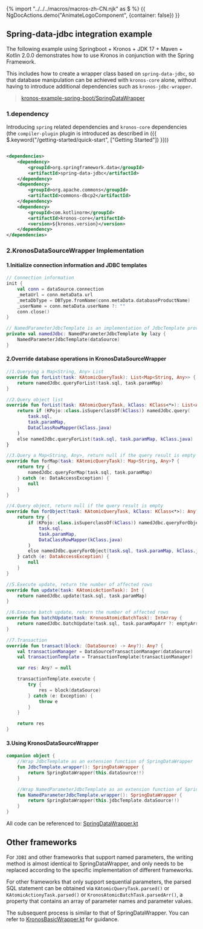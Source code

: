 {% import "../../../macros/macros-zh-CN.njk" as $ %}
{{ NgDocActions.demo("AnimateLogoComponent", {container: false}) }}

## Spring-data-jdbc integration example

The following example using Springboot + Kronos + JDK 17 + Maven + Kotlin 2.0.0 demonstrates how to use Kronos in conjunction with the Spring Framework.

This includes how to create a wrapper class based on `spring-data-jdbc`, so that database manipulation can be achieved with `kronos-core` alone, without having to introduce additional dependencies such as `kronos-jdbc-wrapper`.

> [kronos-example-spring-boot/SpringDataWrapper](https://github.com/Kronos-orm/kronos-example-spring-boot/blob/main/src/main/kotlin/com/kotlinorm/example/springboot/common/SpringDataWrapper.kt)

### 1.dependency

Introducing `spring` related dependencies and `kronos-core` dependencies (the `compiler-plugin` plugin is introduced as described in ({{ $.keyword("/getting-started/quick-start", ["Getting Started"]) }}))

```xml

<dependencies>
    <dependency>
        <groupId>org.springframework.data</groupId>
        <artifactId>spring-data-jdbc</artifactId>
    </dependency>
    <dependency>
        <groupId>org.apache.commons</groupId>
        <artifactId>commons-dbcp2</artifactId>
    </dependency>
    <dependency>
        <groupId>com.kotlinorm</groupId>
        <artifactId>kronos-core</artifactId>
        <version>${kronos.version}</version>
    </dependency>
</dependencies>
```

### 2.KronosDataSourceWrapper Implementation

#### 1.Initialize connection information and JDBC templates

```kotlin
// Connection information
init {
    val conn = dataSource.connection
    _metaUrl = conn.metaData.url
    _metaDbType = DBType.fromName(conn.metaData.databaseProductName)
    _userName = conn.metaData.userName ?: ""
    conn.close()
}

// NamedParameterJdbcTemplate is an implementation of JdbcTemplate provided by spring-data-jdbc that supports named parameters for executing JDBC commands
private val namedJdbc: NamedParameterJdbcTemplate by lazy {
    NamedParameterJdbcTemplate(dataSource)
}

```

#### 2.Override database operations in KronosDataSourceWrapper

```kotlin
//1.Querying a Map<String, Any> List
override fun forList(task: KAtomicQueryTask): List<Map<String, Any>> {
    return namedJdbc.queryForList(task.sql, task.paramMap)
}

//2.Query object list
override fun forList(task: KAtomicQueryTask, kClass: KClass<*>): List<Any> {
    return if (KPojo::class.isSuperclassOf(kClass)) namedJdbc.query(
        task.sql,
        task.paramMap,
        DataClassRowMapper(kClass.java)
    )
    else namedJdbc.queryForList(task.sql, task.paramMap, kClass.java)
}

//3.Query a Map<String, Any>, return null if the query result is empty
override fun forMap(task: KAtomicQueryTask): Map<String, Any>? {
    return try {
        namedJdbc.queryForMap(task.sql, task.paramMap)
    } catch (e: DataAccessException) {
        null
    }
}

//4.Query object, return null if the query result is empty
override fun forObject(task: KAtomicQueryTask, kClass: KClass<*>): Any? {
    return try {
        if (KPojo::class.isSuperclassOf(kClass)) namedJdbc.queryForObject(
            task.sql,
            task.paramMap,
            DataClassRowMapper(kClass.java)
        )
        else namedJdbc.queryForObject(task.sql, task.paramMap, kClass.java)
    } catch (e: DataAccessException) {
        null
    }
}

//5.Execute update, return the number of affected rows
override fun update(task: KAtomicActionTask): Int {
    return namedJdbc.update(task.sql, task.paramMap)
}

//6.Execute batch update, return the number of affected rows
override fun batchUpdate(task: KronosAtomicBatchTask): IntArray {
    return namedJdbc.batchUpdate(task.sql, task.paramMapArr ?: emptyArray())
}

//7.Transaction
override fun transact(block: (DataSource) -> Any?): Any? {
    val transactionManager = DataSourceTransactionManager(dataSource)
    val transactionTemplate = TransactionTemplate(transactionManager)

    var res: Any? = null

    transactionTemplate.execute {
        try {
            res = block(dataSource)
        } catch (e: Exception) {
            throw e
        }
    }

    return res
}
```

#### 3.Using KronosDataSourceWrapper

```kotlin
companion object {
    //Wrap JdbcTemplate as an extension function of SpringDataWrapper
    fun JdbcTemplate.wrapper(): SpringDataWrapper {
        return SpringDataWrapper(this.dataSource!!)
    }

    //Wrap NamedParameterJdbcTemplate as an extension function of SpringDataWrapper
    fun NamedParameterJdbcTemplate.wrapper(): SpringDataWrapper {
        return SpringDataWrapper(this.jdbcTemplate.dataSource!!)
    }
}
```

All code can be referenced to:
[SpringDataWrapper.kt](https://github.com/Kronos-orm/kronos-spring-demo/blob/main/src/main/kotlin/com/kotlinorm/kronosSpringDemo/controller/SpringDataWrapper.kt)

## Other frameworks

For `JDBI` and other frameworks that support named parameters, the writing method is almost identical to SpringDataWrapper, and only needs to be replaced according to the specific implementation of different frameworks.

For other frameworks that only support sequential parameters, the parsed SQL statement can be obtained via `KAtomicQueryTask.parsed()` or `KAtomicActionyTask.parsed()` or `KronosAtomicBatchTask.parsedArr()`, a property that contains an array of parameter names and parameter values.

The subsequent process is similar to that of SpringDataWrapper. You can refer to [KronosBasicWrapper.kt](https://github.com/Kronos-orm/Kronos-orm/blob/main/kronos-jdbc-wrapper/src/main/kotlin/com/kotlinorm/KronosBasicWrapper.kt) for guidance.